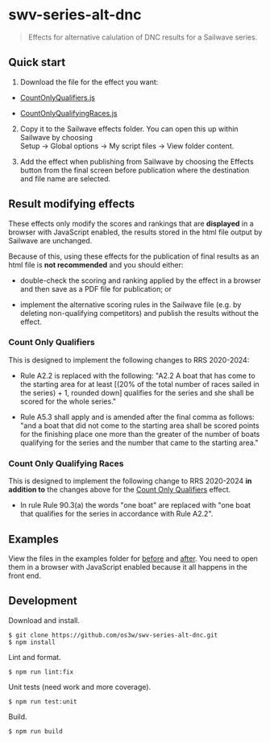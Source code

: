 # swv-series-alt-dnc

> Effects for alternative calulation of DNC results for a Sailwave series.

## Quick start

1. Download the file for the effect you want:

- [CountOnlyQualifiers.js](https://raw.githubusercontent.com/os3w/swv-series-alt-dnc/main/dist/CountOnlyQualifiers.js)

- [CountOnlyQualifyingRaces.js](https://raw.githubusercontent.com/os3w/swv-series-alt-dnc/main/dist/CountOnlyQualifyingRaces.js)

2. Copy it to the Sailwave effects folder. You can open this up within Sailwave
   by choosing \
   Setup → Global options → My script files → View folder content.

3. Add the effect when publishing from Sailwave by choosing the Effects button
   from the final screen before publication where the destination and file name
   are selected.

## Result modifying effects

These effects only modify the scores and rankings that are **displayed** in a
browser with JavaScript enabled, the results stored in the html file output by
Sailwave are unchanged.

Because of this, using these effects for the publication of final results as an
html file is **not recommended** and you should either:

- double-check the scoring and ranking applied by the effect in a browser and
  then save as a PDF file for publication; or

- implement the alternative scoring rules in the Sailwave file (e.g. by deleting
  non-qualifying competitors) and publish the results without the effect.

### Count Only Qualifiers

This is designed to implement the following changes to RRS 2020-2024:

- Rule A2.2 is replaced with the following: "A2.2 A boat that has come to the
  starting area for at least [(20% of the total number of races sailed in the
  series) + 1, rounded down] qualifies for the series and she shall be scored
  for the whole series."

- Rule A5.3 shall apply and is amended after the final comma as follows: "and a
  boat that did not come to the starting area shall be scored points for the
  finishing place one more than the greater of the number of boats qualifying
  for the series and the number that came to the starting area."

### Count Only Qualifying Races

This is designed to implement the following change to RRS 2020-2024 **in
addition to** the changes above for the
[Count Only Qualifiers](#Count+Only+Qualifiers) effect.

- In rule Rule 90.3(a) the words "one boat" are replaced with "one boat that
  qualifies for the series in accordance with Rule A2.2".

## Examples

View the files in the examples folder for [before](./examples/base.html) and
[after](./examples/alt-dnc.html). You need to open them in a browser with
JavaScript enabled because it all happens in the front end.

## Development

Download and install.

```console
$ git clone https://github.com/os3w/swv-series-alt-dnc.git
$ npm install
```

Lint and format.

```console
$ npm run lint:fix
```

Unit tests (need work and more coverage).

```console
$ npm run test:unit
```

Build.

```console
$ npm run build
```
